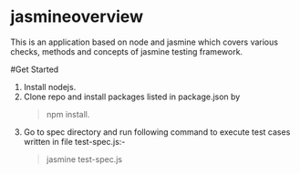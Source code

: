 # jasmineoverview
This is an application based on node and jasmine which covers various checks, methods and concepts of jasmine testing framework.

#Get Started

1. Install nodejs.
2. Clone repo and install packages listed in package.json by 
   > npm install.
3. Go to spec directory and run following command to execute test cases written in file test-spec.js:-
   > jasmine test-spec.js
